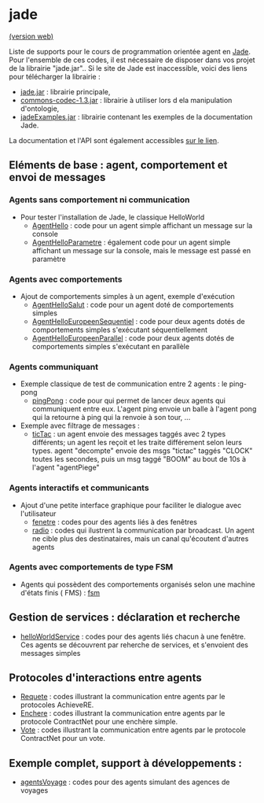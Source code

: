# jade

[(version web)](https://emmanueladam.github.io/jade/)

Liste de supports pour le cours de programmation orientée agent en [Jade](https://jade.tilab.com). Pour l'ensemble de
ces codes, il est nécessaire de disposer dans vos projet de la librairie "jade.jar".. Si le site de Jade est
inaccessible, voici des liens pour télécharger la librairie :

- [jade.jar](https://github.com/EmmanuelADAM/jade/blob/master/jade.jar?raw=true) : librairie principale,
- [commons-codec-1.3.jar](http://emmanuel.adam.free.fr/jade/lib/commons-codec/commons-codec-1.3.jar) : librairie à
  utiliser lors d ela manipulation d'ontologie,
- [jadeExamples.jar](http://emmanuel.adam.free.fr/jade/lib/jadeExamples.jar) : librairie contenant les exemples de la
  documentation Jade.

La documentation et l'API sont également accessibles [sur le lien](http://emmanuel.adam.free.fr/jade/doc/index.html).

## Eléments de base : agent, comportement et envoi de messages

### Agents sans comportement ni communication

- Pour tester l'installation de Jade, le classique HelloWorld
    - [AgentHello](https://github.com/EmmanuelADAM/jade/blob/master/helloworldSolo/AgentHello.java) : code pour un agent
      simple affichant un message sur la console
    - [AgentHelloParametre](https://github.com/EmmanuelADAM/jade/blob/master/helloworldSolo/AgentHelloParametre.java) :
      également code pour un agent simple affichant un message sur la console, mais le message est passé en paramètre

### Agents avec comportements

- Ajout de comportements simples à un agent, exemple d'exécution
    - [AgentHelloSalut](https://github.com/EmmanuelADAM/jade/blob/master/testComportement) : code pour un agent doté de
      comportements simples
    - [AgentHelloEuropeenSequentiel](https://github.com/EmmanuelADAM/jade/blob/master/testComportement) : code pour deux
      agents dotés de comportements simples s'exécutant séquentiellement
    - [AgentHelloEuropeenParallel](https://github.com/EmmanuelADAM/jade/blob/master/testComportement) : code pour deux
      agents dotés de comportements simples s'exécutant en parallèle

### Agents communiquant

- Exemple classique de test de communication entre 2 agents : le ping-pong
    - [pingPong](https://github.com/EmmanuelADAM/jade/blob/master/pingPong) : code pour qui permet de lancer deux agents
      qui communiquent entre eux. L'agent ping envoie un balle à l'agent pong qui la retourne à ping qui la renvoie à
      son tour, ...
- Exemple avec filtrage de messages :
    - [ticTac](https://github.com/EmmanuelADAM/jade/tree/master/ticTac) : un agent envoie des messages taggés avec 2
      types différents; un agent les reçoit et les traite différement selon leurs types. agent "decompte" envoie des
      msgs "tictac" taggés "CLOCK" toutes les secondes, puis un msg taggé "BOOM" au bout de 10s à l'agent "agentPiege"

### Agents interactifs et communicants

- Ajout d'une petite interface graphique pour faciliter le dialogue avec l'utilisateur
    - [fenetre](https://github.com/EmmanuelADAM/jade/tree/master/fenetre) : codes pour des agents liés à des fenêtres
    - [radio](https://github.com/EmmanuelADAM/jade/tree/master/radio) : codes qui ilustrent la communication par
      broadcast. Un agent ne cible plus des destinataires, mais un canal qu'écoutent d'autres agents

### Agents avec comportements de type FSM

- Agents qui possèdent des comportements organisés selon une machine d'états finis (
  FMS)  : [fsm](https://github.com/EmmanuelADAM/jade/tree/master/fsm)

## Gestion de services : déclaration et recherche

- [helloWorldService](https://github.com/EmmanuelADAM/jade/tree/master/helloWorldService) : codes pour des agents liés
  chacun à une fenêtre. Ces agents se découvrent par reherche de services, et s'envoient des messages simples

## Protocoles d'interactions entre agents

- [Requete](https://github.com/EmmanuelADAM/jade/tree/master/protocoles/requetes) : codes illustrant la communication
  entre agents par le protocoles AchieveRE.
- [Enchere](https://github.com/EmmanuelADAM/jade/tree/master/protocoles/anglaisesscellees) : codes illustrant la
  communication entre agents par le protocole ContractNet pour une enchère simple.
- [Vote](https://github.com/EmmanuelADAM/jade/tree/master/protocoles/voteBorda) : codes illustrant la communication
  entre agents par le protocole ContractNet pour un vote.

## Exemple complet, support à développements :

- [agentsVoyage](https://github.com/EmmanuelADAM/jade/tree/master/agencesVoyages) : codes pour des agents simulant des
  agences de voyages
